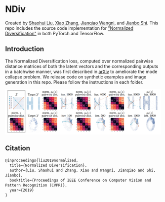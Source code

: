 # NDiv

Created by [Shaohui Liu](https://github.com/B1ueber2y), [Xiao Zhang](https://github.com/xiao7199), [Jianqiao Wangni](https://sites.google.com/view/jianqiaown/), and [Jianbo Shi](http://www.cis.upenn.edu/~jshi/). This repo includes the source code implementation for ["Normalized Diversification"](https://arxiv.org/abs/1904.03608) in both PyTorch and TensorFlow. 

## Introduction
The Normalized Diversification loss, computed over normalized pairwise distance matrices of both the latent vectors and the corresponding outputs in a batchwise manner, was first described in [arXiv](https://arxiv.org/abs/1904.03608) to ameliorate the mode collapse problem. We release code on synthetic examples and image generation in this repo. Please follow the instructions in each folder. 

![prediction example](./docs/teaser.png)

## Citation
```
@inproceedings{liu2019normalized,
  title={Normalized Diversification},
  author={Liu, Shaohui and Zhang, Xiao and Wangni, Jianqiao and Shi, Jianbo},
  booktitle={Proceedings of IEEE Conference on Computer Vision and Pattern Recognition (CVPR)},
  year={2019}
}
```


